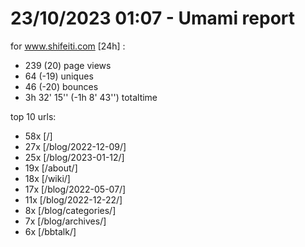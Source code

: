 # 23/10/2023 01:07 - Umami report
for www.shifeiti.com [24h] :

 - 239 (20) page views
 - 64 (-19) uniques
 - 46 (-20) bounces
 - 3h 32' 15'' (-1h 8' 43'') totaltime


top 10 urls:
 - 58x [/]
 - 27x [/blog/2022-12-09/]
 - 25x [/blog/2023-01-12/]
 - 19x [/about/]
 - 18x [/wiki/]
 - 17x [/blog/2022-05-07/]
 - 11x [/blog/2022-12-22/]
 - 8x [/blog/categories/]
 - 7x [/blog/archives/]
 - 6x [/bbtalk/]


